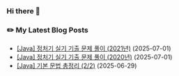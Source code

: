 
### Hi there 👋  

### ✏️ My Latest Blog Posts

<!-- BLOG-START -->
- <a href="https://zoo-tech.tistory.com/43">[Java] 정처기 실기 기출 문제 풀이 (2021년)</a> (2025-07-01)
- <a href="https://zoo-tech.tistory.com/41">[Java] 정처기 실기 기출 문제 풀이 (2020년)</a> (2025-07-01)
- <a href="https://zoo-tech.tistory.com/42">[Java] 기본 문법 총정리 (2/2)</a> (2025-06-29)
<!-- BLOG-END -->

